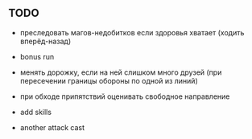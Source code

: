 TODO
---

- преследовать магов-недобитков если здоровья хватает (ходить вперёд-назад)
- bonus run
- менять дорожку, если на ней слишком много друзей (при пересечении границы обороны по одной из линий)

- при обходе припятствий оценивать свободное направление
- add skills
- another attack cast
